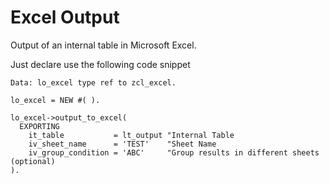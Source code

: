 # Excel Output
Output of an internal table in Microsoft Excel.

Just declare use the following code snippet 

```ABAP
Data: lo_excel type ref to zcl_excel.

lo_excel = NEW #( ).

lo_excel->output_to_excel(
  EXPORTING
    it_table           = lt_output "Internal Table
    iv_sheet_name      = 'TEST'    "Sheet Name
    iv_group_condition = 'ABC'     "Group results in different sheets (optional)
).
```
